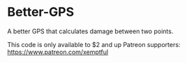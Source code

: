 # Better-GPS
A better GPS that calculates damage between two points.

This code is only available to $2 and up Patreon supporters: https://www.patreon.com/xemptful
